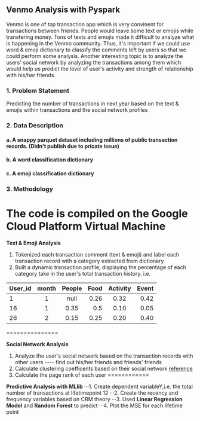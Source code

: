## Venmo Analysis with Pyspark 
Venmo is one of top transaction app which is very convinent for transactions between friends. People would leave some text or emojis while transfering money. 
Tons of texts and emojis made it difficult to analyze what is happening in the Venmo community. Thus, it's important if we could use word & emoji dictionary to classify
the comments left by users so that we could perform some analysis. Another interesting topic is to analyze the users' social network by analyzing the transactions among them 
which would help us predict the level of user's activity and strength of relationship with his/her friends.

### 1. Problem Statement 
Predicting the number of transactions in next year based on the text & emojis within transactions and the social network profiles

### 2. Data Description
#### a. A snappy parquet dataset including millions of public transaction records. (Didn't publish due to pricate issue) 
#### b. A word classification dictionary 
#### c. A emoji classification dictionary 

### 3. Methodology
The code is compiled on the Google Cloud Platform Virtual Machine 
================
**Text & Emoji Analysis**

1. Tokenized each transaction comment (text & emoji) and label each transaction record with a category extracted from dictionary 
2. Built a dynamic transaction profile, displaying the percentage of each category take in the user's total transaction history. i.e. 

|  User_id      |  month  |  People   |  Food   |    Activity    |  Event  |
| ------------- |:-------:|:---------:| -------:| :-------------:| -------:|
| 1             |     1   | null      | 0.26    |     0.32       |  0.42   |
| 16            |     1   | 0.35      | 0.5     |     0.10       |  0.05   |
| 26            |     2   |  0.15     | 0.25    |     0.20       |  0.40   |

===============

**Social Network Analysis**
1. Analyze the user's social network based on the transaction records with other users ---- find out his/her friends and friends' friends
2. Calculate clustering coefficents based on their social network [reference](https://en.wikipedia.org/wiki/Clustering_coefficient "wikipage")
3. Calculate the page rank of each user
============

**Predictive Analysis with MLlib**
···1. Create dependent variableY,i.e. the total number of transactions at lifetimepoint 12
···2. Create the recency and frequency variables based on CRM theory
···3. Used **Linear Regression Model** and **Random Forest** to predict 
···4. Plot the MSE for each lifetime point


